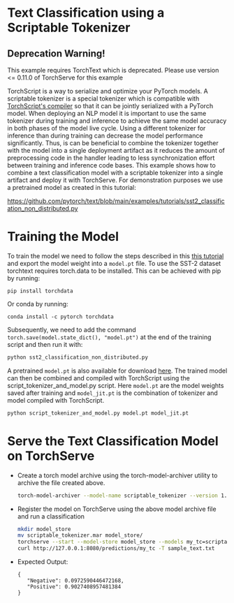 # Text Classification using a Scriptable Tokenizer

## Deprecation Warning!
This example requires TorchText which is deprecated. Please use version <= 0.11.0 of TorchServe for this example

TorchScript is a way to serialize and optimize your PyTorch models.
A scriptable tokenizer is a special tokenizer which is compatible with [TorchScript's compiler](https://pytorch.org/docs/stable/jit.html) so that it can be jointly serialized with a PyTorch model.
When deploying an NLP model it is important to use the same tokenizer during training and inference to achieve the same model accuracy in both phases of the model live cycle.
Using a different tokenizer for inference than during training can decrease the model performance significantly.
Thus, is can be beneficial to combine the tokenizer together with the model into a single deployment artifact as it reduces the amount of preprocessing code in the handler leading to less synchronization effort between training and inference code bases.
This example shows how to combine a text classification model with a scriptable tokenizer into a single artifact and deploy it with TorchServe.
For demonstration purposes we use a pretrained model as created in this tutorial:

https://github.com/pytorch/text/blob/main/examples/tutorials/sst2_classification_non_distributed.py


# Training the Model

To train the model we need to follow the steps described in this [this tutorial](https://github.com/pytorch/text/blob/main/examples/tutorials/sst2_classification_non_distributed.py) and export the model weight into a ```model.pt``` file.
To use the SST-2 dataset torchtext requires torch.data to be installed.
This can be achieved with pip by running:

```
pip install torchdata
```

Or conda by running:

```
conda install -c pytorch torchdata
```

Subsequently, we need to add the command ```torch.save(model.state_dict(), "model.pt")``` at the end of the training script and then run it with:

```bash
python sst2_classification_non_distributed.py
```

A pretrained ```model.pt``` is also available for download [here](https://bert-mar-file.s3.us-west-2.amazonaws.com/text_classification_with_scriptable_tokenizer/model.pt).
The trained model can then be combined and compiled with TorchScript using the script_tokenizer_and_model.py script. Here ```model.pt``` are the model weights saved after training and ```model_jit.pt``` is the combination of tokenizer and model compiled with TorchScript.

```bash
python script_tokenizer_and_model.py model.pt model_jit.pt
```


# Serve the Text Classification Model on TorchServe

 * Create a torch model archive using the torch-model-archiver utility to archive the file created above.

    ```bash
    torch-model-archiver --model-name scriptable_tokenizer --version 1.0 --serialized-file model_jit.pt --handler handler.py --extra-files "index_to_name.json"
    ```

 * Register the model on TorchServe using the above model archive file and run a classification

    ```bash
    mkdir model_store
    mv scriptable_tokenizer.mar model_store/
    torchserve --start --model-store model_store --models my_tc=scriptable_tokenizer.mar
    curl http://127.0.0.1:8080/predictions/my_tc -T sample_text.txt
    ```
 * Expected Output:
    ```
   {
       "Negative": 0.0972590446472168,
       "Positive": 0.9027408957481384
   }
   ```
